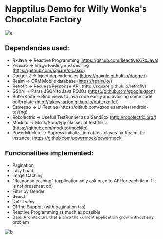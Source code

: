 # Napptilus Demo for Willy Wonka's Chocolate Factory
![a](https://media.licdn.com/media/AAEAAQAAAAAAAAduAAAAJDQzNWQ5ZWJjLTJkNDQtNDljYy05OWM5LTFhMTFmZjM2MTllMg.png)

## Dependencies used:

* RxJava -> Reactive Programming (https://github.com/ReactiveX/RxJava)
* Picasso -> Image loading and caching (https://github.com/square/picasso)
* Dagger 2 -> Inject dependencies (https://google.github.io/dagger/)
* Realm -> ORM Mobile database (https://realm.io/)
* Retrofit -> Request/Response API. (http://square.github.io/retrofit/)
* GSON -> Parse JSON to Java POJOs (https://github.com/google/gson)
* ButterKnife -> Bind views to java code easily and avoiding some code boilerplate (http://jakewharton.github.io/butterknife/)
* Espresso -> UI Testing (https://github.com/googlesamples/android-testing)
* Robolectric -> Usefull TestRunner as a SandBox (http://robolectric.org/)
* Mockito -> Mock/Stub/Spy classes at test files. (https://github.com/mockito/mockito)
* PowerMockito -> Supress initialization at test clases for Realm, for instance. (https://github.com/powermock/powermock)

## Funcionalities implemented:

* Pagination
* Lazy Load
* Image Caching
* "Response caching" (application only ask once to API for each item if it is not present at db)
* Filter by Gender
* Search
* Detail view
* Offline Support (with pagination too)
* Reactive Programming as much as possible
* Base Architecture that allows the current application grow without any problem

![b](http://img1.looper.com/img/uploads/2017/03/What_the_Kids_From_the__Willy_Wonka__Movies_Look_Like_Now-1-780x438.jpg)
